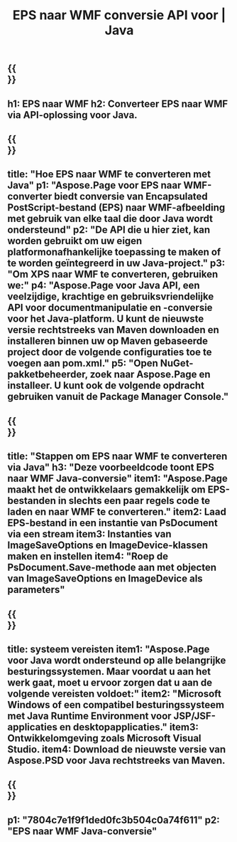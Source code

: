 ﻿---
translation: true
template: /_templates/_conversion-child-java.md
title: EPS naar WMF conversie API voor | Java
url: /java/conversion/eps-to-wmf/
description: Voorbeeld Java-conversiecode voor EPS-indeling naar WMF-bestand. Gebruik deze voorbeeldcode om EPS naar WMF te converteren binnen elke web- of desktop-Java-toepassing.
informat: EPS
outformat: WMF
otherformats: XPS PS
---

{{<section banner>}}
---
h1: EPS naar WMF
h2: Converteer EPS naar WMF via API-oplossing voor Java.
---

{{<section overview>}}
---
title: "Hoe EPS naar WMF te converteren met Java"
p1: "Aspose.Page voor EPS naar WMF-converter biedt conversie van Encapsulated PostScript-bestand (EPS) naar WMF-afbeelding met gebruik van elke taal die door Java wordt ondersteund"
p2: "De API die u hier ziet, kan worden gebruikt om uw eigen platformonafhankelijke toepassing te maken of te worden geïntegreerd in uw Java-project."
p3: "Om XPS naar WMF te converteren, gebruiken we:"
p4: "Aspose.Page voor Java API, een veelzijdige, krachtige en gebruiksvriendelijke API voor documentmanipulatie en -conversie voor het Java-platform. U kunt de nieuwste versie rechtstreeks van Maven downloaden en installeren binnen uw op Maven gebaseerde project door de volgende configuraties toe te voegen aan pom.xml."
p5: "Open NuGet-pakketbeheerder, zoek naar Aspose.Page en installeer. U kunt ook de volgende opdracht gebruiken vanuit de Package Manager Console."
---

{{<section feature1>}}
---
title: "Stappen om EPS naar WMF te converteren via Java"
h3: "Deze voorbeeldcode toont EPS naar WMF Java-conversie"
item1: "Aspose.Page maakt het de ontwikkelaars gemakkelijk om EPS-bestanden in slechts een paar regels code te laden en naar WMF te converteren."
item2: Laad EPS-bestand in een instantie van PsDocument via een stream
item3: Instanties van ImageSaveOptions en ImageDevice-klassen maken en instellen
item4: "Roep de PsDocument.Save-methode aan met objecten van ImageSaveOptions en ImageDevice als parameters"
---

{{<section feature2>}}
---
title: systeem vereisten
item1: "Aspose.Page voor Java wordt ondersteund op alle belangrijke besturingssystemen. Maar voordat u aan het werk gaat, moet u ervoor zorgen dat u aan de volgende vereisten voldoet:"
item2: "Microsoft Windows of een compatibel besturingssysteem met Java Runtime Environment voor JSP/JSF-applicaties en desktopapplicaties."
item3: Ontwikkelomgeving zoals Microsoft Visual Studio.
item4: Download de nieuwste versie van Aspose.PSD voor Java rechtstreeks van Maven.
---

{{<section gist>}}
---
p1: "7804c7e1f9f1ded0fc3b504c0a74f611"
p2: "EPS naar WMF Java-conversie"
---
